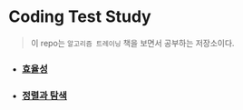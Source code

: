 # Coding Test Study

> 이 repo는 `알고리즘 트레이닝` 책을 보면서 공부하는 저장소이다.

- ### [효율성](https://github.com/leehosu/coding-test-cpp/blob/master/ch3/efficiency.md)
- ### [정렬과 탐색](https://github.com/leehosu/coding-test-cpp/blob/master/ch3/sortAndSerach.md)
